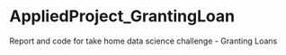 # AppliedProject_GrantingLoan
Report and code for take home data science challenge - Granting Loans
